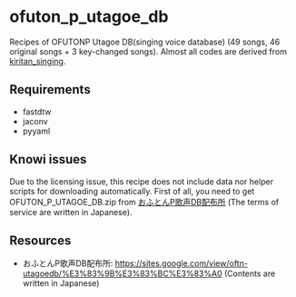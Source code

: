 # ofuton_p_utagoe_db

Recipes of OFUTONP Utagoe DB(singing voice database) (49 songs, 46 original songs + 3 key-changed songs). 
Almost all codes are derived from [kiritan_singing](https://github.com/r9y9/kiritan_singing).

## Requirements
- fastdtw
- jaconv
- pyyaml

## Knowi issues
Due to the licensing issue, this recipe does not include data nor helper scripts for downloading automatically. First of all, you need to get OFUTON_P_UTAGOE_DB.zip from [おふとんP歌声DB配布所](https://sites.google.com/view/oftn-utagoedb/%E3%83%9B%E3%83%BC%E3%83%A0) (The terms of service are written in Japanese). 

## Resources

- おふとんP歌声DB配布所: https://sites.google.com/view/oftn-utagoedb/%E3%83%9B%E3%83%BC%E3%83%A0 (Contents are written in Japanese)
